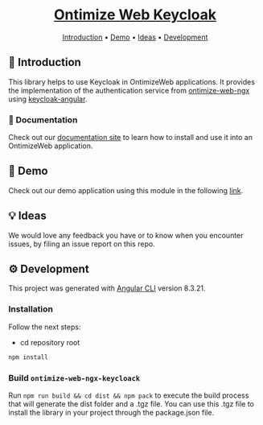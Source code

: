 <h1 align="center">
  <div style="display:inline-block;vertical-align: middle;">
    <a name="logo" href="https://ontimizeweb.github.io/docs/v8/keycloak/">
      Ontimize Web Keycloak
    </a>
  </div>
</h1>

<p align="center">
  <a href="#-introduction">Introduction</a> •
  <a href="#-demo">Demo</a> •
  <a href="#-ideas">Ideas</a> •
  <a href="#gear-development">Development</a>
</p>

## 📜 Introduction

This library helps to use Keycloak in OntimizeWeb applications. It provides  the implementation of the authentication service from [ontimize-web-ngx](https://github.com/OntimizeWeb/ontimize-web-ngx) using [keycloak-angular](https://www.npmjs.com/package/keycloak-angular).

### 📖 Documentation

Check out our [documentation site](https://ontimizeweb.github.io/docs/v8/keycloak/overview/) to learn how to install and use it into an OntimizeWeb application.

## :rocket: Demo

Check out our demo application using this module in the following [link](https://github.com/OntimizeWeb/ontimize-web-ngx-keycloak-demo).

## 💡 Ideas

We would love any feedback you have or to know when you encounter issues, by filing an issue report on this repo.

## :gear: Development

This project was generated with [Angular CLI](https://github.com/angular/angular-cli) version 8.3.21.

### Installation

Follow the next steps:

  - cd repository root
```bash
npm install
```

### Build `ontimize-web-ngx-keycloack`

Run `npm run build && cd dist && npm pack` to execute the build process that will generate the dist folder and a .tgz file.
You can use this .tgz file to install the library in your project through the package.json file.
